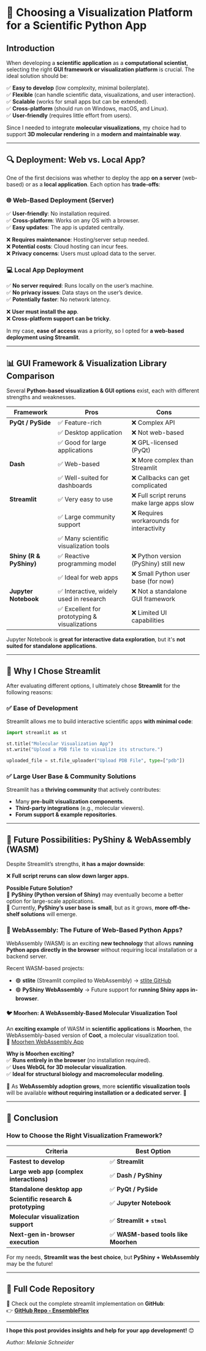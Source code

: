 # 🚀 Choosing a Visualization Platform for a Scientific Python App  

## **Introduction**  

When developing a **scientific application** as a **computational scientist**, selecting the right **GUI framework or visualization platform** is crucial. The ideal solution should be:  

✅ **Easy to develop** (low complexity, minimal boilerplate).  
✅ **Flexible** (can handle scientific data, visualizations, and user interaction).  
✅ **Scalable** (works for small apps but can be extended).  
✅ **Cross-platform** (should run on Windows, macOS, and Linux).  
✅ **User-friendly** (requires little effort from users).  

Since I needed to integrate **molecular visualizations**, my choice had to support **3D molecular rendering** in a **modern and maintainable way**.  

---

## **🔍 Deployment: Web vs. Local App?**  

One of the first decisions was whether to deploy the app **on a server** (web-based) or as a **local application**. Each option has **trade-offs**:  

### **🌐 Web-Based Deployment (Server)**
✅ **User-friendly**: No installation required.  
✅ **Cross-platform**: Works on any OS with a browser.  
✅ **Easy updates**: The app is updated centrally.  

❌ **Requires maintenance**: Hosting/server setup needed.  
❌ **Potential costs**: Cloud hosting can incur fees.  
❌ **Privacy concerns**: Users must upload data to the server.  

### **💻 Local App Deployment**
✅ **No server required**: Runs locally on the user’s machine.  
✅ **No privacy issues**: Data stays on the user’s device.  
✅ **Potentially faster**: No network latency.  

❌ **User must install the app**.  
❌ **Cross-platform support can be tricky**.  

In my case, **ease of access** was a priority, so I opted for **a web-based deployment using Streamlit**.

---

## **📊 GUI Framework & Visualization Library Comparison**  

Several **Python-based visualization & GUI options** exist, each with different strengths and weaknesses.  

| **Framework**   | **Pros** | **Cons** |
|---------------|--------|---------|
| **PyQt / PySide** | ✅ Feature-rich | ❌ Complex API |
| | ✅ Desktop application | ❌ Not web-based |
| | ✅ Good for large applications | ❌ GPL-licensed (PyQt) |
| **Dash** | ✅ Web-based | ❌ More complex than Streamlit |
| | ✅ Well-suited for dashboards | ❌ Callbacks can get complicated |
| **Streamlit** | ✅ Very easy to use | ❌ Full script reruns make large apps slow |
| | ✅ Large community support | ❌ Requires workarounds for interactivity |
| | ✅ Many scientific visualization tools |  |
| **Shiny (R & PyShiny)** | ✅ Reactive programming model | ❌ Python version (PyShiny) still new |
| | ✅ Ideal for web apps | ❌ Small Python user base (for now) |
| **Jupyter Notebook** | ✅ Interactive, widely used in research | ❌ Not a standalone GUI framework |
| | ✅ Excellent for prototyping & visualizations | ❌ Limited UI capabilities |

Jupyter Notebook is **great for interactive data exploration**, but it's **not suited for standalone applications**.  

---

## **🎯 Why I Chose Streamlit**  

After evaluating different options, I ultimately chose **Streamlit** for the following reasons:  

### ✅ **Ease of Development**  
Streamlit allows me to build interactive scientific apps **with minimal code**:  

```python
import streamlit as st

st.title("Molecular Visualization App")
st.write("Upload a PDB file to visualize its structure.")

uploaded_file = st.file_uploader("Upload PDB File", type=["pdb"])
```

### ✅ **Large User Base & Community Solutions**  
Streamlit has a **thriving community** that actively contributes:  
- Many **pre-built visualization components**.  
- **Third-party integrations** (e.g., molecular viewers).  
- **Forum support & example repositories**.  

---

## **🌟 Future Possibilities: PyShiny & WebAssembly (WASM)**  

Despite Streamlit’s strengths, **it has a major downside**:  

❌ **Full script reruns can slow down larger apps.**  

**Possible Future Solution?**  
🔹 **PyShiny (Python version of Shiny)** may eventually become a better option for large-scale applications.  
🔹 Currently, **PyShiny’s user base is small**, but as it grows, **more off-the-shelf solutions** will emerge.  

### **🌟 WebAssembly: The Future of Web-Based Python Apps?**  

WebAssembly (WASM) is an exciting **new technology** that allows **running Python apps directly in the browser** without requiring local installation or a backend server.  

Recent WASM-based projects:  
- 🟢 **stlite** (Streamlit compiled to WebAssembly) → [stlite GitHub](https://github.com/whitphx/stlite)  
- 🟢 **PyShiny WebAssembly** → Future support for **running Shiny apps in-browser**.  

#### **🐦 Moorhen: A WebAssembly-Based Molecular Visualization Tool**  

An **exciting example** of WASM in **scientific applications** is **Moorhen**, the WebAssembly-based version of **Coot**, a molecular visualization tool.  
🔗 [Moorhen WebAssembly App](https://moorhen.app/)

**Why is Moorhen exciting?**  
✅ **Runs entirely in the browser** (no installation required).  
✅ **Uses WebGL for 3D molecular visualization**.  
✅ **Ideal for structural biology and macromolecular modeling**.  


🚀 As **WebAssembly adoption grows**, more **scientific visualization tools** will be available **without requiring installation or a dedicated server**. 🚀  

---

## **📌 Conclusion**  

### **How to Choose the Right Visualization Framework?**  

| **Criteria** | **Best Option** |
|-------------|----------------|
| **Fastest to develop** | ✅ **Streamlit** |
| **Large web app (complex interactions)** | ✅ **Dash / PyShiny** |
| **Standalone desktop app** | ✅ **PyQt / PySide** |
| **Scientific research & prototyping** | ✅ **Jupyter Notebook** |
| **Molecular visualization support** | ✅ **Streamlit + `stmol`** |
| **Next-gen in-browser execution** | ✅ **WASM-based tools like Moorhen** |

For my needs, **Streamlit was the best choice**, but **PyShiny + WebAssembly** may be the future!  

---

## **💾 Full Code Repository**
📌 Check out the complete streamlit implementation on **GitHub**:  
👉 **[GitHub Repo - EnsembleFlex](https://github.com/chembl/EnsembleFlex)**  

---

**I hope this post provides insights and help for your app development!** 😊  

*Author: Melanie Schneider*
